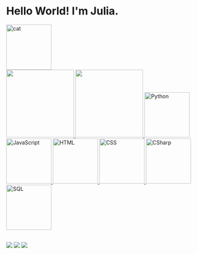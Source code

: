 # Hello World! I'm Julia. 

<div>
    <img src="https://media1.giphy.com/media/v1.Y2lkPTc5MGI3NjExaWhndzlkc3IwNmo3eHZjZWpqeGdwd2ljeDVtbzg2eWh4OGFqanRiaCZlcD12MV9pbnRlcm5hbF9naWZfYnlfaWQmY3Q9cw/IOaLEhOlGiuwDRqgul/giphy.gif" width="120" alt="cat">
</div>  
<table>
  <a href="https://github.com/assisjulia">
  <img height="180em" src="https://github-readme-stats.vercel.app/api?username=assisjulia&show_icons=true&theme=tokyonight&include_all_commits=true&count_private=true"/>
  <img height="180em" src="https://github-readme-stats.vercel.app/api/top-langs/?username=assisjulia&layout=compact&langs_count=6&theme=tokyonight"/>
  <img src="https://img.icons8.com/?size=100&id=uLDrtp8o8zTG&format=png&color=000000" width="120" alt="Python">
  <img src="https://img.icons8.com/nolan/64/javascript-logo.png" width="120" alt="JavaScript">
  <img src="https://img.icons8.com/?size=100&id=CMVEhOBzk3Zp&format=png&color=000000" width="120" alt="HTML">
  <img src="https://img.icons8.com/?size=100&id=5cVdiiKKi0vX&format=png&color=000000" width="120" alt="CSS">
  <img src="https://img.icons8.com/?size=100&id=59966&format=png&color=000000" width="120" alt="CSharp">
  <img src="https://img.icons8.com/?size=100&id=59952&format=png&color=000000" width="120" alt="SQL">
</table>
<div> 
  <a href="https://www.linkedin.com/in/AssisJulia/" target="_blank"><img src="https://img.shields.io/badge/-LinkedIn-%230077B5?style=for-the-badge&logo=linkedin&logoColor=white" target="_blank"></a>
  <a href="https://www.instagram.com/aleajubs/" target="_blank"><img src="https://img.shields.io/badge/-Instagram-%23E4405F?style=for-the-badge&logo=instagram&logoColor=white" target="_blank"></a>
  <a href = "mailto: juliaassismiguel04@gmail.com"><img src="https://img.shields.io/badge/-Gmail-%23333?style=for-the-badge&logo=gmail&logoColor=white" target="_blank"></a>
</div>
